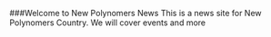 ###Welcome to New Polynomers News
This is a news site for New Polynomers Country. We will cover events and more

